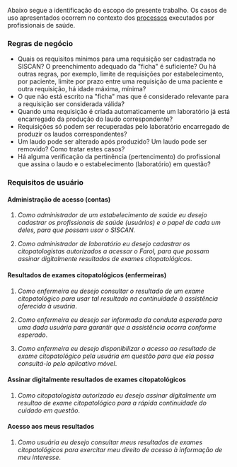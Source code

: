 Abaixo segue a identificação do escopo do presente trabalho. Os casos de uso
apresentados ocorrem no contexto dos <a href="processos.html">processos</a>
executados por profissionais de saúde.

### Regras de negócio

- Quais os requisitos mínimos para uma requisição ser cadastrada no SISCAN? O preenchimento adequado da "ficha" é suficiente? Ou há outras regras, por exemplo,
limite de requisições por estabelecimento, por paciente, limite por prazo entre 
uma requisição de uma paciente e outra requisição, há idade máxima, mínima? 
- O que não está escrito na "ficha" mas que é considerado relevante para a requisição ser considerada válida?
- Quando uma requisição é criada automaticamente um laboratório já está encarregado
da produção do laudo correspondente?
- Requisições só podem ser recuperadas pelo laboratório encarregado de produzir os laudos correspondentes?
- Um laudo pode ser alterado após produzido? Um laudo pode ser removido? Como tratar estes casos?
- Há alguma verificação da pertinência (pertencimento) do profissional que assina o laudo e o estabelecimento (laboratório) em questão?

### Requisitos de usuário

#### Administração de acesso (contas)

1. _Como administrador de um estabelecimento de saúde eu desejo cadastrar os profissionais de saúde (usuários) e o papel de cada um deles, para que possam usar o SISCAN._

1. _Como administrador de laboratório eu desejo cadastrar os citopatologistas autorizados a acessar o Farol, para que possam assinar digitalmente resultados de exames citopatológicos_.

#### Resultados de exames citopatológicos (enfermeiras)

1. _Como enfermeira eu desejo consultar o resultado de um exame citopatológico para usar tal resultado na continuidade à assistência oferecida à usuária_.

1. _Como enfermeira eu desejo ser informada da conduta esperada para uma dada usuária para garantir que a assistência ocorra conforme esperado_.

1. _Como enfermeira eu desejo disponibilizar o acesso ao resultado de exame citopatológico pela usuária em questão para que ela possa consultá-lo pelo aplicativo móvel_.

#### Assinar digitalmente resultados de exames citopatológicos

1. _Como citopatologista autorizado eu desejo assinar digitalmente um resultao de exame citopatológico para a rápida continuidade do cuidado em questão_.

#### Acesso aos meus resultados

1. _Como usuária eu desejo consultar meus resultados de exames citopatológicos para exercitar meu direito de acesso à informação de meu interesse_.
